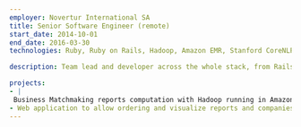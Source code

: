 ```yaml
---
employer: Novertur International SA
title: Senior Software Engineer (remote)
start_date: 2014-10-01
end_date: 2016-03-30
technologies: Ruby, Ruby on Rails, Hadoop, Amazon EMR, Stanford CoreNLP, Elastic search

description: Team lead and developer across the whole stack, from Rails to Hadoop data processing

projects:
- |
 Business Matchmaking reports computation with Hadoop running in Amazon EMR for computing scores of a company's allies, distributors, competitors and suppliers in a foreign country, based on a company's website data and business registration information
- Web application to allow ordering and visualize reports and companies information
---
```

